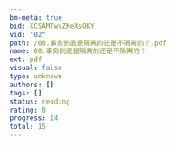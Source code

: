 ```yaml
---
bm-meta: true
bid: XCSAMTwsZKeXsOKY
vid: "02"
path: /08.事务到底是隔离的还是不隔离的？.pdf
name: 08.事务到底是隔离的还是不隔离的？
ext: pdf
visual: false
type: unknown
authors: []
tags: []
status: reading
rating: 0
progress: 14
total: 15
---
```

